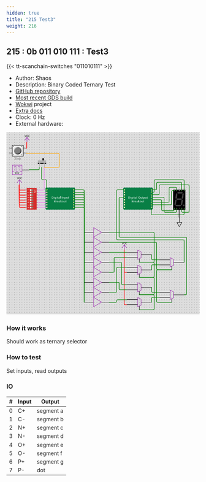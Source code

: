 ```yaml
---
hidden: true
title: "215 Test3"
weight: 216
---
```


## 215 : 0b 011 010 111 : Test3

{{< tt-scanchain-switches "011010111" >}}

* Author: Shaos
* Description: Binary Coded Ternary Test
* [GitHub repository](https://github.com/ternary-info/tt02-submission-shaos3)
* [Most recent GDS build](https://github.com/ternary-info/tt02-submission-shaos3/actions/runs/3601018889)
* [Wokwi](https://wokwi.com/projects/349255310782759507) project
* [Extra docs]()
* Clock: 0 Hz
* External hardware: 

![picture](images/wokwi-sch.png)

### How it works

Should work as ternary selector

### How to test

Set inputs, read outputs

### IO

| # | Input        | Output       |
|---|--------------|--------------|
| 0 | C+  | segment a |
| 1 | C-  | segment b |
| 2 | N+  | segment c |
| 3 | N-  | segment d |
| 4 | O+  | segment e |
| 5 | O-  | segment f |
| 6 | P+  | segment g |
| 7 | P-  | dot |
